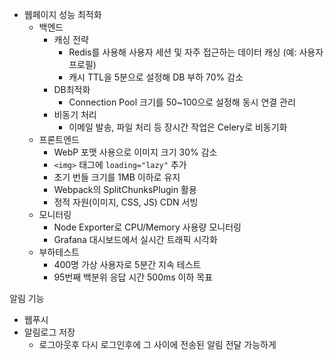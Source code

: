 - 웹페이지 성능 최적화
	- 백엔드
		- 캐싱 전략
			- Redis를 사용해 사용자 세션 및 자주 접근하는 데이터 캐싱 (예: 사용자 프로필)
			- 캐시 TTL을 5분으로 설정해 DB 부하 70% 감소
		- DB최적화
			- Connection Pool 크기를 50~100으로 설정해 동시 연결 관리
		- 비동기 처리
			- 이메일 발송, 파일 처리 등 장시간 작업은 Celery로 비동기화
	- 프론트엔드
		- WebP 포맷 사용으로 이미지 크기 30% 감소
		- `<img>` 태그에 `loading="lazy"` 추가
		- 초기 번들 크기를 1MB 이하로 유지
		- Webpack의 SplitChunksPlugin 활용
		- 정적 자원(이미지, CSS, JS) CDN 서빙
	- 모니터링
		- Node Exporter로 CPU/Memory 사용량 모니터링
		- Grafana 대시보드에서 실시간 트래픽 시각화
	- 부하테스트
		- 400명 가상 사용자로 5분간 지속 테스트
		- 95번째 백분위 응답 시간 500ms 이하 목표



알림 기능
- 웹푸시
- 알림로그 저장
	- 로그아웃후 다시 로그인후에 그 사이에 전송된 알림 전달 가능하게
